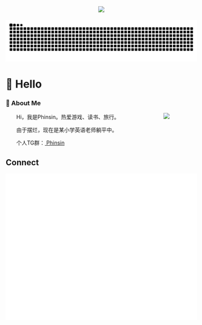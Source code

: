 <div align="center">
<!-- knock code pictures 敲代码的图片 -->
<picture>
    <source media="(prefers-color-scheme: dark)" srcset="https://cdn.jsdelivr.net/gh/sun0225SUN/sun0225SUN/assets/images/coding.gif" />
    <source media="(prefers-color-scheme: light)" srcset="https://cdn.jsdelivr.net/gh/sun0225SUN/sun0225SUN/assets/images/developer.svg" height="225px" />
    <img src="https://cdn.jsdelivr.net/gh/sun0225SUN/sun0225SUN/assets/images/coding.gif" />
</picture>
  <!-- for beauty 留个空行好看点 -->
  <div>&nbsp;</div>
</div>
<picture>
  <source media="(prefers-color-scheme: dark)" srcset="https://raw.githubusercontent.com/Phinsin666/Phinsin666/output/github-contribution-grid-snake-dark.svg">
  <source media="(prefers-color-scheme: light)" srcset="https://raw.githubusercontent.com/Phinsin666/Phinsin666/output/github-contribution-grid-snake.svg">
  <img alt="github contribution grid snake animation" src="https://raw.githubusercontent.com/Phinsin666/Phinsin666/output/github-contribution-grid-snake.svg">
</picture>

#  🙋 Hello



### 🤺 About Me

<img align="right" width="88" src="https://avatars.githubusercontent.com/u/54831037" />

<p>&emsp;&emsp;Hi，我是Phinsin。热爱游戏、读书、旅行。</p>
<p>&emsp;&emsp;由于摆烂，现在是某小学英语老师躺平中。</p>
<p>&emsp;&emsp;个人TG群：<a href="https://t.me/phinsingroup" target="_blank"> Phinsin </a></p>


  <!-- for beauty 留个空行好看点 -->




## Connect

<!-- - [![Twitter](https://static.is26.com/tmp/icons/twitter.svg)]([https://zuoluo.tv/twitter](https://x.com/PhinsinWang))[Twitter: Phinsin](https://x.com/PhinsinWang) -->
<!-- - [![Instagram](https://static.is26.com/tmp/icons/instagram.svg)](https://www.instagram.com/_phinsin/)[Instagram: _phinsin](https://www.instagram.com/_phinsin/) -->
<!-- - [![YouTube](https://static.is26.com/tmp/icons/youtube.svg)](https://www.youtube.com/@phinsinwang0128) [YouTube: Phinsin](https://www.youtube.com/@phinsinwang0128) -->
<!-- - [![Bilibili](https://static.is26.com/tmp/icons/bilibili.svg)](https://space.bilibili.com/32358324)[Bilibili 哔哩哔哩: Phinsin](https://space.bilibili.com/32358324) -->
<!-- - [![Telegram](https://static.is26.com/tmp/icons/telegram.svg)](https://t.me/zuoluotv)[Telegram Group](https://t.me/zuoluotv) -->
<!-- - [![Telegram](https://static.is26.com/tmp/icons/telegram2.svg)](https://t.me/phinsin666)[Telegram Channel](https://t.me/phinsin666) -->
<!-- - [![Mail](https://static.is26.com/tmp/icons/gmail.svg)](mailto:wenchen.post@gmail.com)[Mail: Phinsin](mailto:wenchen.post@gmail.com) -->

![Metrics](/github-metrics.svg)


